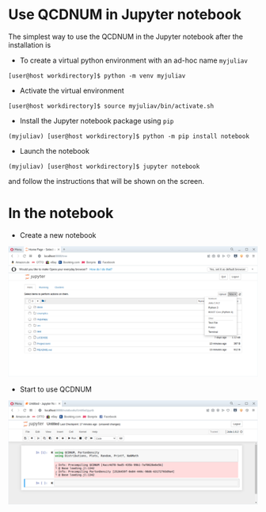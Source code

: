 # Use QCDNUM in Jupyter notebook

The simplest way to use the QCDNUM in the Jupyter notebook after the installation is 

- To create a virtual python environment with an ad-hoc name `myjuliav`
```
[user@host workdirectory]$ python -m venv myjuliav
```

- Activate the virtual environment
```
[user@host workdirectory]$ source myjuliav/bin/activate.sh
```

- Install the Jupyter notebook package using `pip`
```
(myjuliav) [user@host workdirectory]$ python -m pip install notebook
```

- Launch the notebook 
```
(myjuliav) [user@host workdirectory]$ jupyter notebook
```
and follow the instructions that will be shown on the screen.

# In the notebook

- Create a new  notebook 

![New notebook](jupyterstart.png)

- Start to use QCDNUM

![QCDNUM](codestart.png)
